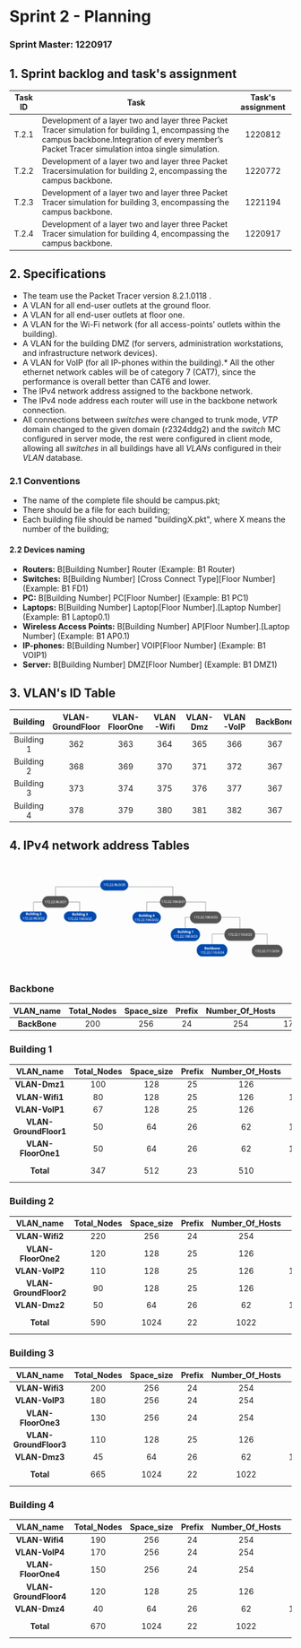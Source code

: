# Sprint 2 - Planning #

###  Sprint Master: 1220917 ###

## 1. Sprint backlog and task's assignment ##
| Task ID | Task                                                                                                                                                                                                 | Task's assignment |
|:-------:|------------------------------------------------------------------------------------------------------------------------------------------------------------------------------------------------------|:-----------------:|
|  T.2.1  | Development of a layer two and layer three Packet Tracer simulation for building 1, encompassing the campus backbone.Integration of every member’s Packet Tracer simulation intoa single simulation. |      1220812      |
|  T.2.2  | Development of a layer two and layer three Packet Tracersimulation for building 2, encompassing the campus backbone.                                                                                 |      1220772      |
|  T.2.3  | Development of a layer two and layer three Packet Tracer simulation for building 3, encompassing the campus backbone.                                                                                |      1221194      |
|  T.2.4  | Development of a layer two and layer three Packet Tracer simulation for building 4, encompassing the campus backbone.                                                                                |      1220917      |

## 2. Specifications ##
* The team use the Packet Tracer version 8.2.1.0118 .
* A VLAN for all end-user outlets at the ground floor.
* A VLAN for all end-user outlets at floor one.
* A VLAN for the Wi-Fi network (for all access-points’ outlets within the building). 
* A VLAN for the building DMZ (for servers, administration workstations, and infrastructure
  network devices).
* A VLAN for VoIP (for all IP-phones within the building).* All the other ethernet network cables will be of category 7 (CAT7), since the performance is overall better than CAT6 and lower.
* The IPv4 network address assigned to the backbone network.
* The IPv4 node address each router will use in the backbone network connection. 
* All connections between *switches* were changed to trunk mode, *VTP* domain changed to the given domain (r2324ddg2)
  and the *switch* MC configured in server mode, the rest were configured in client mode, allowing all
  *switches* in all buildings have all *VLANs* configured in their *VLAN* database.

### 2.1 Conventions

* The name of the complete file should be campus.pkt;
* There should be a file for each building;
* Each building file should be named "buildingX.pkt", where X means the number of the building;


#### 2.2 Devices naming

* **Routers:** B[Building Number] Router (Example: B1 Router)
* **Switches:** B[Building Number] [Cross Connect Type][Floor Number] (Example: B1 FD1)
* **PC:** B[Building Number] PC[Floor Number] (Example: B1 PC1)
* **Laptops:** B[Building Number] Laptop[Floor Number].[Laptop Number] (Example: B1 Laptop0.1)
* **Wireless Access Points:** B[Building Number] AP[Floor Number].[Laptop Number] (Example: B1 AP0.1)
* **IP-phones:** B[Building Number] VOIP[Floor Number] (Example: B1 VOIP1)
* **Server:** B[Building Number] DMZ[Floor Number] (Example: B1 DMZ1)


## 3. VLAN's ID Table ##

| **Building** | **VLAN-GroundFloor** | **VLAN-FloorOne** | **VLAN-Wifi** | **VLAN-Dmz** | **VLAN-VoIP** | **BackBone** |
|:------------:|:--------------------:|:-----------------:|:-------------:|:------------:|:-------------:|:------------:|
|  Building 1  |         362          |        363        |      364      |     365      |      366      |     367      |
|  Building 2  |         368          |        369        |      370      |     371      |      372      |     367      |
|  Building 3  |         373          |        374        |      375      |     376      |      377      |     367      |
|  Building 4  |         378          |        379        |      380      |     381      |      382      |     367      |


## 4. IPv4 network address Tables ##

![IPv4_Network.png](IPv4_Network.png)

### Backbone ###

|       VLAN_name       | Total_Nodes | Space_size | Prefix | Number_Of_Hosts |   Network_IP    | First_Valid_IP | Last_Valid_IP  |   Broadcast    |  Subnet mask  |
|:---------------------:|:-----------:|:----------:|:------:|:---------------:|:---------------:|:--------------:|:--------------:|:--------------:|:-------------:|
|     **BackBone**      |     200     |    256     |   24   |       254       | 172.22.110.0/24 |  172.22.110.1  | 172.22.110.254 | 172.22.110.255 | 255.255.255.0 |

### Building 1  ###

|       VLAN_name       | Total_Nodes | Space_size | Prefix | Number_Of_Hosts |    Network_IP     | First_Valid_IP | Last_Valid_IP  |   Broadcast    |   Subnet mask   |
|:---------------------:|:-----------:|:----------:|:------:|:---------------:|:-----------------:|:--------------:|:--------------:|:--------------:|:---------------:|
|     **VLAN-Dmz1**     |     100     |    128     |   25   |       126       |  172.22.108.0/25  |  172.22.108.1  | 172.22.108.126 | 172.22.108.127 | 255.255.255.128 |
|    **VLAN-Wifi1**     |     80      |    128     |   25   |       126       | 172.22.108.128/25 | 172.22.108.129 | 172.22.108.254 | 172.22.108.255 | 255.255.255.128 |
|    **VLAN-VoIP1**     |     67      |    128     |   25   |       126       |  172.22.109.0/25  |  172.22.109.1  | 172.22.109.126 | 172.22.109.127 | 255.255.255.128 |
| **VLAN-GroundFloor1** |     50      |     64     |   26   |       62        | 172.22.109.128/26 | 172.22.109.129 | 172.22.109.190 | 172.22.109.191 | 255.255.255.192 |
|  **VLAN-FloorOne1**   |     50      |     64     |   26   |       62        | 172.22.109.192/26 | 172.22.109.193 | 172.22.109.254 | 172.22.109.255 | 255.255.255.192 |
|       **Total**       |     347     |    512     |   23   |       510       | ----------------  | -------------- | -------------- | -------------- | --------------- |

### Building 2  ###

|       VLAN_name       | Total_Nodes | Space_size | Prefix | Number_Of_Hosts |    Network_IP    | First_Valid_IP | Last_Valid_IP |   Broadcast   |   Subnet mask   |
|:---------------------:|:-----------:|:----------:|:------:|:---------------:|:----------------:|:--------------:|:-------------:|:-------------:|:---------------:|
|    **VLAN-Wifi2**     |     220     |    256     |   24   |       254       |  172.22.96.0/24  |  172.22.96.1   | 172.22.96.254 | 172.22.96.255 |  255.255.255.0  |
|  **VLAN-FloorOne2**   |     120     |    128     |   25   |       126       |  172.22.97.0/25  |  172.22.97.1   | 172.22.97.126 | 172.22.97.127 | 255.255.255.128 |
|    **VLAN-VoIP2**     |     110     |    128     |   25   |       126       | 172.22.97.128/25 | 172.22.97.129  | 172.22.97.254 | 172.22.97.255 | 255.255.255.128 |
| **VLAN-GroundFloor2** |     90      |    128     |   25   |       126       |  172.22.98.0/25  |  172.22.98.1   | 172.22.98.126 | 172.22.98.127 | 255.255.255.128 |
|     **VLAN-Dmz2**     |     50      |     64     |   26   |       62        | 172.22.98.128/26 | 172.22.98.129  | 172.22.98.190 | 172.22.98.191 | 255.255.255.192 |
|       **Total**       |     590     |    1024    |   22   |      1022       | ---------------- | -------------- | ------------- | ------------- | --------------- |

### Building 3  ###

|       VLAN_name       | Total_Nodes | Space_size | Prefix | Number_Of_Hosts |    Network_IP     | First_Valid_IP | Last_Valid_IP  |   Broadcast    |   Subnet mask   |
|:---------------------:|:-----------:|:----------:|:------:|:---------------:|:-----------------:|:--------------:|:--------------:|:--------------:|:---------------:|
|    **VLAN-Wifi3**     |     200     |    256     |   24   |       254       |  172.22.100.0/24  |  172.22.100.1  | 172.22.100.254 | 172.22.100.255 |  255.255.255.0  |
|    **VLAN-VoIP3**     |     180     |    256     |   24   |       254       |  172.22.101.0/24  |  172.22.101.1  | 172.22.101.254 | 172.22.101.255 |  255.255.255.0  |
|  **VLAN-FloorOne3**   |     130     |    256     |   24   |       254       |  172.22.102.0/24  |  172.22.102.1  | 172.22.102.254 | 172.22.102.255 |  255.255.255.0  |
| **VLAN-GroundFloor3** |     110     |    128     |   25   |       126       |  172.22.103.0/25  |  172.22.103.1  | 172.22.103.126 | 172.22.103.127 | 255.255.255.128 |
|     **VLAN-Dmz3**     |     45      |     64     |   26   |       62        | 172.22.103.128/26 | 172.22.103.129 | 172.22.103.190 | 172.22.103.191 | 255.255.255.192 |
|       **Total**       |     665     |    1024    |   22   |      1022       | ----------------- | -------------- | -------------  | -------------- | --------------- |

### Building 4  ###

|       VLAN_name       | Total_Nodes | Space_size | Prefix | Number_Of_Hosts |    Network_IP     | First_Valid_IP | Last_Valid_IP  |   Broadcast    |   Subnet mask   |
|:---------------------:|:-----------:|:----------:|:------:|:---------------:|:-----------------:|:--------------:|:--------------:|:--------------:|:---------------:|
|    **VLAN-Wifi4**     |     190     |    256     |   24   |       254       |  172.22.104.0/24  |  172.22.104.1  | 172.22.104.254 | 172.22.104.255 |  255.255.255.0  |
|    **VLAN-VoIP4**     |     170     |    256     |   24   |       254       |  172.22.105.0/24  |  172.22.105.1  | 172.22.105.254 | 172.22.105.255 |  255.255.255.0  |
|  **VLAN-FloorOne4**   |     150     |    256     |   24   |       254       |  172.22.106.0/24  |  172.22.106.1  | 172.22.106.254 | 172.22.106.255 |  255.255.255.0  |
| **VLAN-GroundFloor4** |     120     |    128     |   25   |       126       |  172.22.107.0/25  |  172.22.107.1  | 172.22.107.126 | 172.22.107.127 | 255.255.255.128 |
|     **VLAN-Dmz4**     |     40      |     64     |   26   |       62        | 172.22.107.128/26 | 172.22.107.129 | 172.22.107.190 | 172.22.107.191 | 255.255.255.192 |
|       **Total**       |     670     |    1024    |   22   |      1022       | ----------------- | -------------- | -------------- | -------------- | --------------- |

### ###